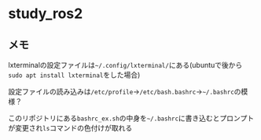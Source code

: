 # study_ros2

## メモ
lxterminalの設定ファイルは`~/.config/lxterminal/`にある(ubuntuで後から`sudo apt install lxterminal`をした場合)

設定ファイルの読み込みは`/etc/profile`→`/etc/bash.bashrc`→`~/.bashrc`の模様？

このリポジトリにある`bashrc_ex.sh`の中身を`~/.bashrc`に書き込むとプロンプトが変更され`ls`コマンドの色付けが取れる


